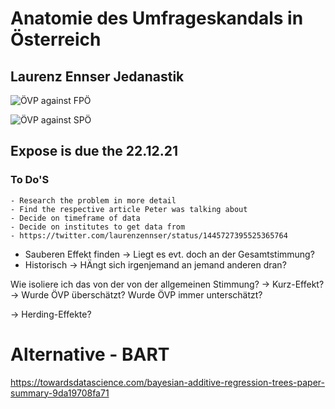 # Anatomie des Umfrageskandals in Österreich

## Laurenz Ennser Jedanastik
![ÖVP against FPÖ](https://github.com/ant-le/Bachelor_Thesis/blob/main/images/ovp_vs_fpo.png)

![ÖVP against SPÖ](https://github.com/ant-le/Bachelor_Thesis/blob/main/images/ovp_vs_spo.png)

## Expose is due the 22.12.21

### To Do'S
    - Research the problem in more detail
    - Find the respective article Peter was talking about
    - Decide on timeframe of data
    - Decide on institutes to get data from
    - https://twitter.com/laurenzennser/status/1445727395525365764 

- Sauberen Effekt finden -> Liegt es evt. doch an der Gesamtstimmung? 
- Historisch -> HÄngt sich irgenjemand an jemand anderen dran?

Wie isoliere ich das von der von der allgemeinen Stimmung? 
-> Kurz-Effekt? -> Wurde ÖVP überschätzt? 
Wurde ÖVP immer unterschätzt?

-> Herding-Effekte? 

# Alternative - BART
https://towardsdatascience.com/bayesian-additive-regression-trees-paper-summary-9da19708fa71


